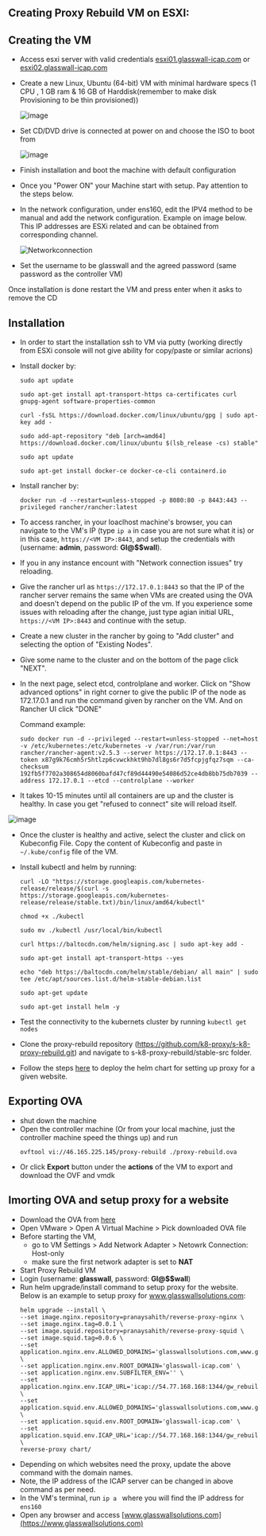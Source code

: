 ## Creating Proxy Rebuild VM on ESXI:

## Creating the VM

* Access esxi server with valid credentials   [esxi01.glasswall-icap.com](http://esxi01.glasswall-icap.com) or [esxi02.glasswall-icap.com](http://esxi02.glasswall-icap.com) 

* Create a new Linux, Ubuntu (64-bit) VM with minimal hardware specs (1 CPU , 1 GB ram & 16 GB of Harddisk(remember to make disk Provisioning to be thin provisioned)) 

  ![image](https://user-images.githubusercontent.com/58347752/100459771-b0a60a80-30ce-11eb-959e-018d88a8cf2b.png)

* Set CD/DVD drive is connected at power on and choose the ISO to boot from

  ![image](https://user-images.githubusercontent.com/58347752/100460151-66715900-30cf-11eb-914e-2f802acb5052.png)

* Finish installation and boot the machine with default configuration

* Once you "Power ON" your Machine start with setup. Pay attention to the steps below. 

* In the network configuration, under ens160, edit the IPV4 method to be manual and add the network configuration. Example on image below. This IP addresses are ESXi related and can be obtained from corresponding channel.

  ![Networkconnection](https://user-images.githubusercontent.com/70108899/100768735-82d90280-33fb-11eb-8e1d-f60164fad167.PNG)

* Set the username to be glasswall and the agreed password (same password as the controller VM)

Once installation is done restart the VM and press enter when it asks to remove the CD


## Installation

- In order to start the installation ssh to VM via putty (working directly from ESXi console will not give ability for copy/paste or similar acrions)

- Install docker by:
    ```
    sudo apt update

    sudo apt-get install apt-transport-https ca-certificates curl gnupg-agent software-properties-common

    curl -fsSL https://download.docker.com/linux/ubuntu/gpg | sudo apt-key add -
    
    sudo add-apt-repository "deb [arch=amd64] https://download.docker.com/linux/ubuntu $(lsb_release -cs) stable"
    
    sudo apt update
    
    sudo apt-get install docker-ce docker-ce-cli containerd.io
    ```
- Install rancher by:
    ```
    docker run -d --restart=unless-stopped -p 8080:80 -p 8443:443 --privileged rancher/rancher:latest
  ```

- To access rancher, in your loaclhost machine's browser, you can navigate to the VM's IP (type `ip a` in case you are not sure what it is) or in this case, `https://<VM IP>:8443`, and setup the credentials with (username: **admin**, password: **Gl@$$wall**).

- If you in any instance encount with "Network connection issues" try reloading.

- Give the rancher url as `https://172.17.0.1:8443` so that the IP of the rancher server remains the same when VMs are created using the OVA and doesn't depend on the public IP of the vm. If you experience some issues with reloading after the change, just type agian initial URL, `https://<VM IP>:8443` and continue with the setup.

- Create a new cluster in the rancher by going to "Add cluster" and selecting the option of "Existing Nodes". 

- Give some name to the cluster and on the bottom of the page click "NEXT".

- In the next page, select etcd, controlplane and worker. Click on "Show advanced options" in right corner to give the public IP of the node as 172.17.0.1 and run the command given by rancher on the VM. And on Rancher UI click "DONE"

    Command example: 

    `sudo docker run -d --privileged --restart=unless-stopped --net=host -v /etc/kubernetes:/etc/kubernetes -v /var/run:/var/run rancher/rancher-agent:v2.5.3 --server https://172.17.0.1:8443 --token x87g9k76cmh5r5htlzp6cvwckhkt9hb7dl8gs6r7d5fcpjgfqz7sqm --ca-checksum 192fb5f7702a308654d8060bafd47cf89d44490e54086d52ce4db8bb75db7039 --address 172.17.0.1 --etcd --controlplane --worker`


- It takes 10-15 minutes until all containers are up and the cluster is healthy. In case you get "refused to connect" site will reload itself.

![image](https://user-images.githubusercontent.com/70108899/100937725-bbf49e00-34f3-11eb-92b0-9a25ef3e7a99.png)

- Once the cluster is healthy and active, select the cluster and click on Kubeconfig File. Copy the content of Kubeconfig and paste in `~/.kube/config` file of the VM. 

- Install kubectl and helm by running:
    ```
    curl -LO "https://storage.googleapis.com/kubernetes-release/release/$(curl -s https://storage.googleapis.com/kubernetes-release/release/stable.txt)/bin/linux/amd64/kubectl"

    chmod +x ./kubectl

    sudo mv ./kubectl /usr/local/bin/kubectl

    curl https://baltocdn.com/helm/signing.asc | sudo apt-key add -

    sudo apt-get install apt-transport-https --yes

    echo "deb https://baltocdn.com/helm/stable/debian/ all main" | sudo tee /etc/apt/sources.list.d/helm-stable-debian.list

    sudo apt-get update
    
    sudo apt-get install helm -y
    ```

- Test the connectivity to the kubernets cluster by running `kubectl get nodes`

- Clone the proxy-rebuild repository (https://github.com/k8-proxy/s-k8-proxy-rebuild.git) and navigate to s-k8-proxy-rebuild/stable-src folder. 

- Follow the steps [here](https://github.com/k8-proxy/s-k8-proxy-rebuild/tree/master/stable-src#apps-deployment) to deploy the helm chart for setting up proxy for a given website.

## Exporting OVA
- shut down the machine
- Open the controller machine (Or from your local machine, just the controller machine speed the things up) and run 
    ```
    ovftool vi://46.165.225.145/proxy-rebuild ./proxy-rebuild.ova
    ```
- Or click **Export** button under the **actions** of the VM to export and download the OVF and vmdk

## Imorting OVA and setup proxy for a website
- Download the OVA from [here](https://glasswall-sow-ova.s3.amazonaws.com/vms/proxy-rebuild/proxy-rebuild.ova?AWSAccessKeyId=AKIA3NUU5XSYVTP3BV6R&Signature=dtziT6Pbep9%2BmXosxGFo%2BBNnNkI%3D&Expires=1607594681
)
- Open VMware > Open A Virtual Machine > Pick downloaded OVA file
- Before starting the VM, 
    - go to VM Settings > Add Network Adapter > Netowrk Connection: Host-only
    - make sure the first network adapter is set to **NAT**
- Start Proxy Rebuild VM
- Login (username: **glasswall**, password: **Gl@$$wall**)
- Run helm upgrade/install command to setup proxy for the website. Below is an example to setup proxy for www.glasswallsolutions.com:
    ```
    helm upgrade --install \
    --set image.nginx.repository=pranaysahith/reverse-proxy-nginx \
    --set image.nginx.tag=0.0.1 \
    --set image.squid.repository=pranaysahith/reverse-proxy-squid \
    --set image.squid.tag=0.0.6 \
    --set application.nginx.env.ALLOWED_DOMAINS='glasswallsolutions.com,www.glasswallsolutions.com' \
    --set application.nginx.env.ROOT_DOMAIN='glasswall-icap.com' \
    --set application.nginx.env.SUBFILTER_ENV='' \
    --set application.nginx.env.ICAP_URL='icap://54.77.168.168:1344/gw_rebuild' \
    --set application.squid.env.ALLOWED_DOMAINS='glasswallsolutions.com,www.glasswallsolutions.com' \
    --set application.squid.env.ROOT_DOMAIN='glasswall-icap.com' \
    --set application.squid.env.ICAP_URL='icap://54.77.168.168:1344/gw_rebuild' \
    reverse-proxy chart/
    ```
- Depending on which websites need the proxy, update the above command with the domain names.
- Note, the IP address of the ICAP server can be changed in above command as per need.
- In the VM's terminal, run `ip a ` where you will find the IP address for `ens160`
- Open any browser and access [www.glasswallsolutions.com](https://www.glasswallsolutions.com)

